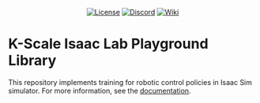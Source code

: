 <div align="center">

[![License](https://img.shields.io/badge/license-MIT-green)](https://github.com/kscalelabs/onshape/blob/main/LICENSE)
[![Discord](https://img.shields.io/discord/1224056091017478166)](https://discord.gg/k5mSvCkYQh)
[![Wiki](https://img.shields.io/badge/wiki-humanoids-black)](https://humanoids.wiki)
</div>

# K-Scale Isaac Lab Playground Library

This repository implements training for robotic control policies in Isaac Sim simulator. For more information, see the [documentation](https://docs.kscale.dev/docs/isaac-lab#/).

